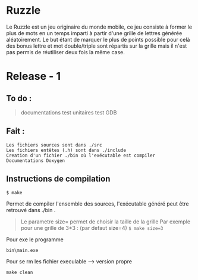 Ruzzle
==
Le Ruzzle est un jeu originaire du monde mobile, ce jeu consiste à former le plus de mots en un temps imparti à partir
d'une grille de lettres générée aléatoirement.
Le but étant de marquer le plus de points possible pour celà des bonus lettre et mot double/triple sont répartis sur la grille
mais il n'est pas permis de réutiliser deux fois la même case.

# Release - 1


## To do :

> documentations
> test unitaires
> test GDB

## Fait :

	Les fichiers sources sont dans ./src
	Les fichiers entêtes (.h) sont dans ./include
	Creation d'un fichier ./bin où l'exécutable est compiler
	Documentations Doxygen

## Instructions de compilation

```
$ make
```

Permet de compiler l'ensemble des sources, l'exécutable généré peut être retrouvé dans ./bin .

>Le parametre size= permet de choisir la taille de la grille
>Par exemple pour une grille de 3*3 : (par defaut size=4)
>```$ make size=3```


Pour exe le programme

```
bin\main.exe
```

Pour se rm les fichier execulable --> version propre


```
make clean
```
